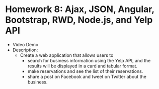 # Homework 8: Ajax, JSON, Angular, Bootstrap, RWD, Node.js, and Yelp API
  - Video Demo
  - Description:
    - Create a web application that allows users to
      - search for business information using the Yelp API, and the results will be displayed in a card and tabular format. 
      - make reservations and see the list of their reservations. 
      - share a post on Facebook and tweet on Twitter about the business.
